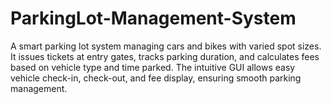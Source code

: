# ParkingLot-Management-System
A smart parking lot system managing cars and bikes with varied spot sizes. It issues tickets at entry gates, tracks parking duration, and calculates fees based on vehicle type and time parked. The intuitive GUI allows easy vehicle check-in, check-out, and fee display, ensuring smooth parking management.
